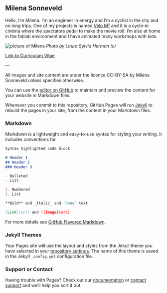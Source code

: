 ## Milena Sonneveld

Hello, I’m Milena. I’m an engineer in energy and I’m a cyclist in the city and on long trips. One of my projects is named [Vélo M²](https://ciklic.wordpress.com/) and it is a cycle-in cinéma where the spectators pedal to make the movie roll. I’m also at home in the fablab environment and I have animated many workshops with kids.

![picture of Milena](https://milenasonneveld.files.wordpress.com/2020/07/img_0819.jpg?w=1024)
*Photo by Laura Sylvia Herman (c)*

[Link to Curriculum Vitae](https://milenasonneveld.wordpress.com/category/cv/)

—

All images and site content are under the licence CC-BY-SA by Milena Sonneveld unless specifies otherwise.



You can use the [editor on GitHub](https://github.com/milenasonneveld/milenasonneveld.github.io/edit/master/README.md) to maintain and preview the content for your website in Markdown files.

Whenever you commit to this repository, GitHub Pages will run [Jekyll](https://jekyllrb.com/) to rebuild the pages in your site, from the content in your Markdown files.

### Markdown

Markdown is a lightweight and easy-to-use syntax for styling your writing. It includes conventions for

```markdown
Syntax highlighted code block

# Header 1
## Header 2
### Header 3

- Bulleted
- List

1. Numbered
2. List

**Bold** and _Italic_ and `Code` text

[Link](url) and ![Image](src)
```

For more details see [GitHub Flavored Markdown](https://guides.github.com/features/mastering-markdown/).

### Jekyll Themes

Your Pages site will use the layout and styles from the Jekyll theme you have selected in your [repository settings](https://github.com/milenasonneveld/milenasonneveld.github.io/settings). The name of this theme is saved in the Jekyll `_config.yml` configuration file.

### Support or Contact

Having trouble with Pages? Check out our [documentation](https://help.github.com/categories/github-pages-basics/) or [contact support](https://github.com/contact) and we’ll help you sort it out.

